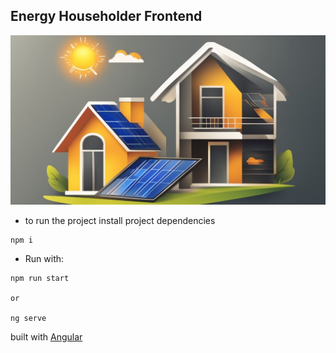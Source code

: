 ## Energy Householder Frontend
<img src="https://raw.githubusercontent.com/sanriodev/sanriodev/main/assets/energy-householder-logo.png"></img>

- to run the project install project dependencies
```
npm i
```
- Run with:
```
npm run start

or

ng serve
```

built with [Angular](https://github.com/angular/angular)
